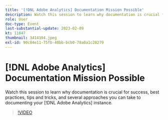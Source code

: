 ```yaml
---
title: '[!DNL Adobe Analytics] Documentation Mission Possible'
description: Watch this session to learn why documentation is crucial for success, best practices, tips and tricks, and several approaches you can take to documenting your [!DNL Adobe Analytics] instance. June 2022
role: User
doc-type: Event
last-substantial-update: 2023-02-09
kt: 11847
thumbnail: 3414194.jpeg
exl-id: 90c84e11-75fb-40bb-bcb0-78a0a1c20279
---
```

# [!DNL Adobe Analytics] Documentation Mission Possible

Watch this session to learn why documentation is crucial for success, best practices, tips and tricks, and several approaches you can take to documenting your [!DNL Adobe Analytics] instance.

>[!VIDEO](https://video.tv.adobe.com/v/3414194/?quality=12&learn=on)
